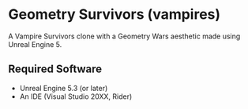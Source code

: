 # Geometry Survivors (vampires)

A Vampire Survivors clone with a Geometry Wars aesthetic made using Unreal Engine 5.

## Required Software

 - Unreal Engine 5.3 (or later)
 - An IDE (Visual Studio 20XX, Rider)